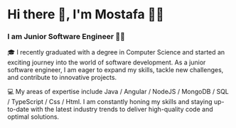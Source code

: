 # Hi there 👋, I'm Mostafa 🙋‍♂
### I am Junior Software Engineer 👨‍💻
🎓 I recently graduated with a degree in Computer Science and started an exciting journey into the world of software development. As a junior software engineer, I am eager to expand my skills, tackle new challenges, and contribute to innovative projects.

💻 My areas of expertise include Java / Angular / NodeJS / MongoDB / SQL / TypeScript / Css / Html. I am constantly honing my skills and staying up-to-date with the latest industry trends to deliver high-quality code and optimal solutions.


